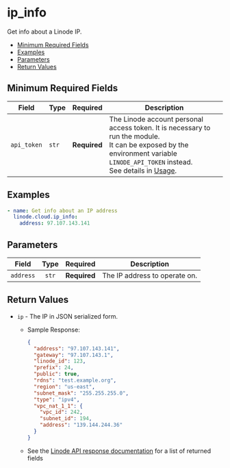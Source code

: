 # ip_info

Get info about a Linode IP.

- [Minimum Required Fields](#minimum-required-fields)
- [Examples](#examples)
- [Parameters](#parameters)
- [Return Values](#return-values)

## Minimum Required Fields
| Field       | Type  | Required     | Description                                                                                                                                                                                                              |
|-------------|-------|--------------|--------------------------------------------------------------------------------------------------------------------------------------------------------------------------------------------------------------------------|
| `api_token` | `str` | **Required** | The Linode account personal access token. It is necessary to run the module. <br/>It can be exposed by the environment variable `LINODE_API_TOKEN` instead. <br/>See details in [Usage](https://github.com/linode/ansible_linode?tab=readme-ov-file#usage). |

## Examples

```yaml
- name: Get info about an IP address
  linode.cloud.ip_info:
    address: 97.107.143.141
```


## Parameters

| Field     | Type | Required | Description                                                                  |
|-----------|------|----------|------------------------------------------------------------------------------|
| `address` | <center>`str`</center> | <center>**Required**</center> | The IP address to operate on.   |

## Return Values

- `ip` - The IP in JSON serialized form.

    - Sample Response:
        ```json
        {
          "address": "97.107.143.141",
          "gateway": "97.107.143.1",
          "linode_id": 123,
          "prefix": 24,
          "public": true,
          "rdns": "test.example.org",
          "region": "us-east",
          "subnet_mask": "255.255.255.0",
          "type": "ipv4",
          "vpc_nat_1_1": {
            "vpc_id": 242,
            "subnet_id": 194,
            "address": "139.144.244.36"
          }
        }
        ```
    - See the [Linode API response documentation](https://techdocs.akamai.com/linode-api/reference/get-ip) for a list of returned fields


